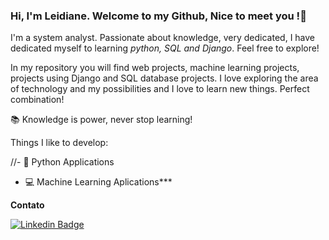### Hi, I'm Leidiane. Welcome to my Github, Nice to meet you !👋

I'm a system analyst. Passionate about knowledge, very dedicated, I have dedicated myself to learning *python, SQL and Django*. Feel free to explore!

In my repository you will find web projects, machine learning projects, projects using Django and SQL database projects. I love exploring the area of technology and my possibilities and I love to learn new things. Perfect combination!

:books: Knowledge is power, never stop learning!

Things I like to develop:

//- :snake: Python Applications
- :computer: Machine Learning Aplications***

**Contato**

[![Linkedin Badge](https://img.shields.io/badge/linkedin-blue)](https://www.linkedin.com/in/leidianeteixeira/)

